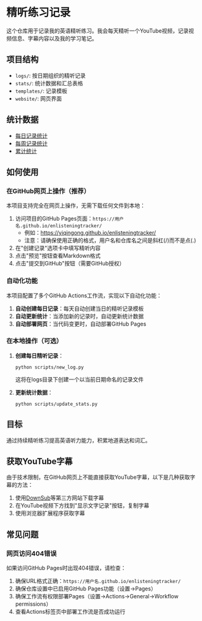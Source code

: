 # 精听练习记录

这个仓库用于记录我的英语精听练习。我会每天精听一个YouTube视频，记录视频信息、字幕内容以及我的学习笔记。

## 项目结构

- `logs/`: 按日期组织的精听记录
- `stats/`: 统计数据和汇总表格
- `templates/`: 记录模板
- `website/`: 网页界面

## 统计数据

- [每日记录统计](stats/daily.md)
- [每周记录统计](stats/weekly.md)
- [累计统计](stats/summary.md)

## 如何使用

### 在GitHub网页上操作（推荐）

本项目支持完全在网页上操作，无需下载任何文件到本地：

1. 访问项目的GitHub Pages页面：`https://用户名.github.io/enlisteningtracker/`
   - 例如：https://yiqingong.github.io/enlisteningtracker/
   - 注意：请确保使用正确的格式，用户名和仓库名之间是斜杠(/)而不是点(.)
2. 在"创建记录"选项卡中填写精听内容
3. 点击"预览"按钮查看Markdown格式
4. 点击"提交到GitHub"按钮（需要GitHub授权）

### 自动化功能

本项目配置了多个GitHub Actions工作流，实现以下自动化功能：

1. **自动创建每日记录**：每天自动创建当日的精听记录模板
2. **自动更新统计**：当添加新的记录时，自动更新统计数据
3. **自动部署网页**：当代码变更时，自动部署GitHub Pages

### 在本地操作（可选）

1. **创建每日精听记录**：
   ```
   python scripts/new_log.py
   ```
   这将在logs目录下创建一个以当前日期命名的记录文件

2. **更新统计数据**：
   ```
   python scripts/update_stats.py
   ```

## 目标

通过持续精听练习提高英语听力能力，积累地道表达和词汇。

## 获取YouTube字幕

由于技术限制，在GitHub网页上不能直接获取YouTube字幕，以下是几种获取字幕的方法：

1. 使用[DownSub](https://downsub.com/)等第三方网站下载字幕
2. 在YouTube视频下方找到"显示文字记录"按钮，复制字幕
3. 使用浏览器扩展程序获取字幕

## 常见问题

### 网页访问404错误

如果访问GitHub Pages时出现404错误，请检查：

1. 确保URL格式正确：`https://用户名.github.io/enlisteningtracker/`
2. 确保仓库设置中已启用GitHub Pages功能（设置->Pages）
3. 确保工作流有权限部署Pages（设置->Actions->General->Workflow permissions）
4. 查看Actions标签页中部署工作流是否成功运行 